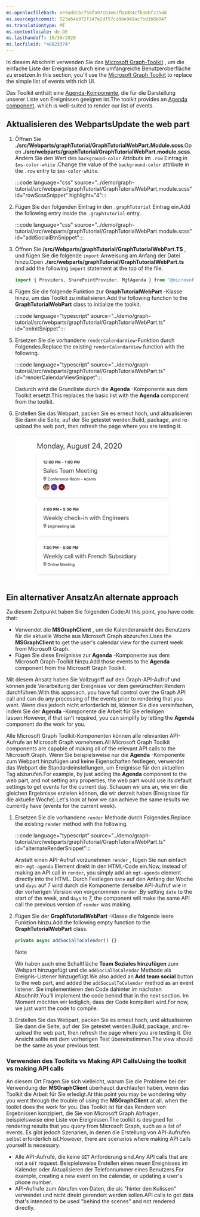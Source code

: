 ```yaml
---
ms.openlocfilehash: ee9addcbcf58fa971b3e67fb3d84cfb36bf275dd
ms.sourcegitcommit: 523e64e972f247e2df57cd8de949ac7bd1b8b047
ms.translationtype: MT
ms.contentlocale: de-DE
ms.lasthandoff: 10/30/2020
ms.locfileid: "48823374"
---
```

<!-- markdownlint-disable MD002 MD041 -->

<span data-ttu-id="db691-101">In diesem Abschnitt verwenden Sie das [Microsoft Graph-Toolkit](https://docs.microsoft.com/graph/toolkit/overview) , um die einfache Liste der Ereignisse durch eine umfangreiche Benutzeroberfläche zu ersetzen.</span><span class="sxs-lookup"><span data-stu-id="db691-101">In this section, you'll use the [Microsoft Graph Toolkit](https://docs.microsoft.com/graph/toolkit/overview) to replace the simple list of events with rich UI.</span></span>

<span data-ttu-id="db691-102">Das Toolkit enthält eine [Agenda-Komponente](https://docs.microsoft.com/graph/toolkit/components/agenda), die für die Darstellung unserer Liste von Ereignissen geeignet ist.</span><span class="sxs-lookup"><span data-stu-id="db691-102">The toolkit provides an [Agenda component](https://docs.microsoft.com/graph/toolkit/components/agenda), which is well-suited to render our list of events.</span></span>

## <a name="update-the-web-part"></a><span data-ttu-id="db691-103">Aktualisieren des Webparts</span><span class="sxs-lookup"><span data-stu-id="db691-103">Update the web part</span></span>

1. <span data-ttu-id="db691-104">Öffnen Sie **./src/Webparts/graphTutorial/GraphTutorialWebPart.Module.scss**.</span><span class="sxs-lookup"><span data-stu-id="db691-104">Open **./src/webparts/graphTutorial/GraphTutorialWebPart.module.scss**.</span></span> <span data-ttu-id="db691-105">Ändern Sie den Wert des `background-color` Attributs im `.row` Eintrag in `$ms-color-white` .</span><span class="sxs-lookup"><span data-stu-id="db691-105">Change the value of the `background-color` attribute in the `.row` entry to `$ms-color-white`.</span></span>

    :::code language="css" source="../demo/graph-tutorial/src/webparts/graphTutorial/GraphTutorialWebPart.module.scss" id="rowScssSnippet" highlight="4":::

1. <span data-ttu-id="db691-106">Fügen Sie den folgenden Eintrag in den `.graphTutorial` Eintrag ein.</span><span class="sxs-lookup"><span data-stu-id="db691-106">Add the following entry inside the `.graphTutorial` entry.</span></span>

    :::code language="css" source="../demo/graph-tutorial/src/webparts/graphTutorial/GraphTutorialWebPart.module.scss" id="addSocialBtnSnippet":::

1. <span data-ttu-id="db691-107">Öffnen Sie **/src/Webparts/graphTutorial/GraphTutorialWebPart.TS** , und fügen Sie die folgende `import` Anweisung am Anfang der Datei hinzu.</span><span class="sxs-lookup"><span data-stu-id="db691-107">Open **./src/webparts/graphTutorial/GraphTutorialWebPart.ts** and add the following `import` statement at the top of the file.</span></span>

    ```typescript
    import { Providers, SharePointProvider, MgtAgenda } from '@microsoft/mgt';
    ```

1. <span data-ttu-id="db691-108">Fügen Sie die folgende Funktion zur **GraphTutorialWebPart** -Klasse hinzu, um das Toolkit zu initialisieren.</span><span class="sxs-lookup"><span data-stu-id="db691-108">Add the following function to the **GraphTutorialWebPart** class to initialize the toolkit.</span></span>

    :::code language="typescript" source="../demo/graph-tutorial/src/webparts/graphTutorial/GraphTutorialWebPart.ts" id="onInitSnippet":::

1. <span data-ttu-id="db691-109">Ersetzen Sie die vorhandene `renderCalendarView`-Funktion durch Folgendes.</span><span class="sxs-lookup"><span data-stu-id="db691-109">Replace the existing `renderCalendarView` function with the following.</span></span>

    :::code language="typescript" source="../demo/graph-tutorial/src/webparts/graphTutorial/GraphTutorialWebPart.ts" id="renderCalendarViewSnippet":::

    <span data-ttu-id="db691-110">Dadurch wird die Grundliste durch die **Agenda** -Komponente aus dem Toolkit ersetzt.</span><span class="sxs-lookup"><span data-stu-id="db691-110">This replaces the basic list with the **Agenda** component from the toolkit.</span></span>

1. <span data-ttu-id="db691-111">Erstellen Sie das Webpart, packen Sie es erneut hoch, und aktualisieren Sie dann die Seite, auf der Sie getestet werden.</span><span class="sxs-lookup"><span data-stu-id="db691-111">Build, package, and re-upload the web part, then refresh the page where you are testing it.</span></span>

    ![Screenshot des Webparts mit der Agenda-Komponente](images/mgt-agenda.png)

## <a name="an-alternate-approach"></a><span data-ttu-id="db691-113">Ein alternativer Ansatz</span><span class="sxs-lookup"><span data-stu-id="db691-113">An alternate approach</span></span>

<span data-ttu-id="db691-114">Zu diesem Zeitpunkt haben Sie folgenden Code:</span><span class="sxs-lookup"><span data-stu-id="db691-114">At this point, you have code that:</span></span>

- <span data-ttu-id="db691-115">Verwendet die **MSGraphClient** , um die Kalenderansicht des Benutzers für die aktuelle Woche aus Microsoft Graph abzurufen.</span><span class="sxs-lookup"><span data-stu-id="db691-115">Uses the **MSGraphClient** to get the user's calendar view for the current week from Microsoft Graph.</span></span>
- <span data-ttu-id="db691-116">Fügen Sie diese Ereignisse zur **Agenda** -Komponente aus dem Microsoft Graph-Toolkit hinzu.</span><span class="sxs-lookup"><span data-stu-id="db691-116">Add those events to the **Agenda** component from the Microsoft Graph Toolkit.</span></span>

<span data-ttu-id="db691-117">Mit diesem Ansatz haben Sie Vollzugriff auf den Graph-API-Aufruf und können jede Verarbeitung der Ereignisse vor dem gewünschten Rendern durchführen.</span><span class="sxs-lookup"><span data-stu-id="db691-117">With this approach, you have full control over the Graph API call and can do any processing of the events prior to rendering that you want.</span></span> <span data-ttu-id="db691-118">Wenn dies jedoch nicht erforderlich ist, können Sie dies vereinfachen, indem Sie der **Agenda** -Komponente die Arbeit für Sie erledigen lassen.</span><span class="sxs-lookup"><span data-stu-id="db691-118">However, if that isn't required, you can simplify by letting the **Agenda** component do the work for you.</span></span>

<span data-ttu-id="db691-119">Alle Microsoft Graph Toolkit-Komponenten können alle relevanten API-Aufrufe an Microsoft Graph vornehmen.</span><span class="sxs-lookup"><span data-stu-id="db691-119">All Microsoft Graph Toolkit components are capable of making all of the relevant API calls to the Microsoft Graph.</span></span> <span data-ttu-id="db691-120">Wenn Sie beispielsweise nur die **Agenda** -Komponente zum Webpart hinzufügen und keine Eigenschaften festlegen, verwendet das Webpart die Standardeinstellungen, um Ereignisse für den aktuellen Tag abzurufen.</span><span class="sxs-lookup"><span data-stu-id="db691-120">For example, by just adding the **Agenda** component to the web part, and not setting any properties, the web part would use its default settings to get events for the current day.</span></span> <span data-ttu-id="db691-121">Schauen wir uns an, wie wir die gleichen Ergebnisse erzielen können, die wir derzeit haben (Ereignisse für die aktuelle Woche).</span><span class="sxs-lookup"><span data-stu-id="db691-121">Let's look at how we can achieve the same results we currently have (events for the current week).</span></span>

1. <span data-ttu-id="db691-122">Ersetzen Sie die vorhandene `render` Methode durch Folgendes.</span><span class="sxs-lookup"><span data-stu-id="db691-122">Replace the existing `render` method with the following.</span></span>

    :::code language="typescript" source="../demo/graph-tutorial/src/webparts/graphTutorial/GraphTutorialWebPart.ts" id="alternateRenderSnippet":::

    <span data-ttu-id="db691-123">Anstatt einen API-Aufruf vorzunehmen `render` , fügen Sie nun einfach ein- `mgt-agenda` Element direkt in den HTML-Code ein.</span><span class="sxs-lookup"><span data-stu-id="db691-123">Now, instead of making an API call in `render`, you simply add an `mgt-agenda` element directly into the HTML.</span></span> <span data-ttu-id="db691-124">Durch Festlegen `date` auf den Anfang der Woche und `days` auf 7 wird durch die Komponente derselbe API-Aufruf wie in der vorherigen Version von vorgenommen `render` .</span><span class="sxs-lookup"><span data-stu-id="db691-124">By setting `date` to the start of the week, and `days` to 7, the component will make the same API call the previous version of `render` was making.</span></span>

1. <span data-ttu-id="db691-125">Fügen Sie der **GraphTutorialWebPart** -Klasse die folgende leere Funktion hinzu.</span><span class="sxs-lookup"><span data-stu-id="db691-125">Add the following empty function to the **GraphTutorialWebPart** class.</span></span>

    ```typescript
    private async addSocialToCalendar() {}
    ```

    > [!NOTE]
    > <span data-ttu-id="db691-126">Wir haben auch eine Schaltfläche **Team Soziales hinzufügen** zum Webpart hinzugefügt und die `addSocialToCalendar` Methode als Ereignis-Listener hinzugefügt.</span><span class="sxs-lookup"><span data-stu-id="db691-126">We also added an **Add team social** button to the web part, and added the `addSocialToCalendar` method as an event listener.</span></span>  <span data-ttu-id="db691-127">Sie implementieren den Code dahinter im nächsten Abschnitt.</span><span class="sxs-lookup"><span data-stu-id="db691-127">You'll implement the code behind that in the next section.</span></span> <span data-ttu-id="db691-128">Im Moment möchten wir lediglich, dass der Code kompiliert wird.</span><span class="sxs-lookup"><span data-stu-id="db691-128">For now, we just want the code to compile.</span></span>

1. <span data-ttu-id="db691-129">Erstellen Sie das Webpart, packen Sie es erneut hoch, und aktualisieren Sie dann die Seite, auf der Sie getestet werden.</span><span class="sxs-lookup"><span data-stu-id="db691-129">Build, package, and re-upload the web part, then refresh the page where you are testing it.</span></span> <span data-ttu-id="db691-130">Die Ansicht sollte mit dem vorherigen Test übereinstimmen.</span><span class="sxs-lookup"><span data-stu-id="db691-130">The view should be the same as your previous test.</span></span>

### <a name="using-the-toolkit-vs-making-api-calls"></a><span data-ttu-id="db691-131">Verwenden des Toolkits vs Making API Calls</span><span class="sxs-lookup"><span data-stu-id="db691-131">Using the toolkit vs making API calls</span></span>

<span data-ttu-id="db691-132">An diesem Ort Fragen Sie sich vielleicht, warum Sie die Probleme bei der Verwendung der **MSGraphClient** überhaupt durchlaufen haben, wenn das Toolkit die Arbeit für Sie erledigt.</span><span class="sxs-lookup"><span data-stu-id="db691-132">At this point you may be wondering why you went through the trouble of using the **MSGraphClient** at all, when the toolkit does the work for you.</span></span> <span data-ttu-id="db691-133">Das Toolkit ist für das Rendern von Ergebnissen konzipiert, die Sie von Microsoft Graph Abfragen, beispielsweise eine Liste von Ereignissen.</span><span class="sxs-lookup"><span data-stu-id="db691-133">The toolkit is designed for rendering results that you query from Microsoft Graph, such as a list of events.</span></span> <span data-ttu-id="db691-134">Es gibt jedoch Szenarien, in denen die Erstellung von API-Aufrufen selbst erforderlich ist.</span><span class="sxs-lookup"><span data-stu-id="db691-134">However, there are scenarios where making API calls yourself is necessary.</span></span>

- <span data-ttu-id="db691-135">Alle API-Aufrufe, die keine `GET` Anforderung sind.</span><span class="sxs-lookup"><span data-stu-id="db691-135">Any API calls that are not a `GET` request.</span></span> <span data-ttu-id="db691-136">Beispielsweise Erstellen eines neuen Ereignisses im Kalender oder Aktualisieren der Telefonnummer eines Benutzers.</span><span class="sxs-lookup"><span data-stu-id="db691-136">For example, creating a new event on the calendar, or updating a user's phone number.</span></span>
- <span data-ttu-id="db691-137">API-Aufrufe zum Abrufen von Daten, die als "hinter den Kulissen" verwendet und nicht direkt gerendert werden sollen.</span><span class="sxs-lookup"><span data-stu-id="db691-137">API calls to get data that's intended to be used "behind the scenes" and not rendered directly.</span></span>

